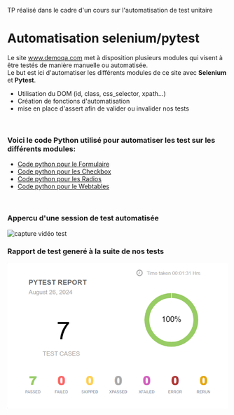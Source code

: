 TP réalisé dans le cadre d'un cours sur l'automatisation de test unitaire
# Automatisation selenium/pytest

Le site www.demoqa.com met à disposition plusieurs modules qui visent à être testés de manière manuelle ou automatisée.<br/>
Le but est ici d'automatiser les différents modules de ce site avec **Selenium** et **Pytest**. 

  - Utilisation du DOM (id, class, css_selector, xpath...)
  - Création de fonctions d'automatisation
  - mise en place d'assert afin de valider ou invalider nos tests
<br/>

### Voici le code Python utilisé pour automatiser les test sur les différents modules:
  - [Code python pour le Formulaire](code/test_textbox.py)
  - [Code python pour les Checkbox](code/test_checkbox.py)
  - [Code python pour les Radios](code/test_yesradio.py)
  - [Code python pour le Webtables](code/test_webtables.py) 
<br/>

### Appercu d'une session de test automatisée
![capture vidéo test](img/screen.gif)<br/>
### Rapport de test generé à la suite de nos tests
![rapport de test](img/report.png)


